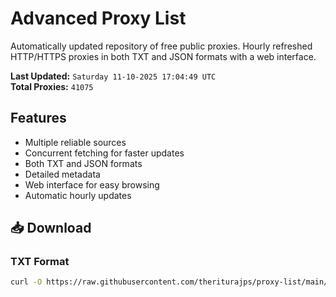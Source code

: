 # Advanced Proxy List

Automatically updated repository of free public proxies. Hourly refreshed HTTP/HTTPS proxies in both TXT and JSON formats with a web interface.

**Last Updated:** `Saturday 11-10-2025 17:04:49 UTC`  
**Total Proxies:** `41075`

## Features
- Multiple reliable sources
- Concurrent fetching for faster updates
- Both TXT and JSON formats
- Detailed metadata
- Web interface for easy browsing
- Automatic hourly updates

## 📥 Download

### TXT Format
```bash
curl -O https://raw.githubusercontent.com/theriturajps/proxy-list/main/proxies.txt